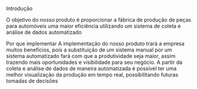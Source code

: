 Introdução

O objetivo do nosso produto é proporcionar a fábrica de produção de peças para automóveis uma maior eficiência utilizando um sistema de coleta e análise de dados automatizado


Por que implementar
A implementação do nosso produto trará a empresa muitos benefícios, pois a substituição de um sistema manual por um sistema automatizado fará com que a produtividade seja maior, assim trazendo mais oportunidades e visibilidade para seu negócio.
A partir da coleta e análise de dados de maneira automatizada é possível ter uma melhor visualização da produção em tempo real, possibilitando futuras tomadas de decisões 